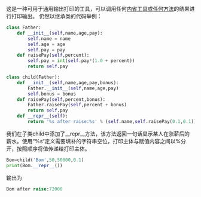 这是一种可用于通用输出打印的工具，可以调用任何<u>内省工具或任何方法</u>的结果进行打印输出。
仍然以继承类的代码举例：
``` python
class Father:
    def __init__(self,name,age,pay):
        self.name = name
        self.age = age
        self.pay = pay
    def raisePay(self,percent):
        self.pay = int(self.pay*(1.0 + percent))
        return self.pay

class child(Father):
    def __init__(self,name,age,pay,bonus):
        Father.__init__(self,name,age,pay)
        self.bonus = bonus    
    def raisePay(self,percent,bonus):
        Father.raisePay(self,percent + bonus)
        return self.pay
    def __repr__(self):
        return '%s after raise:%s' % (self.name,self.raisePay(0.1,0.1))
```
我们在子类child中添加了__repr__方法，该方法返回一句话显示某人在涨薪后的薪水。使用“%s“定义需要填补的字符串空位，打印主体与赋值内容之间以%分开，按照顺序将值传递给打印主体。
``` python
Bom=child('Bom',50,50000,0.1)
print(Bom.__repr__())
```
输出为
``` python
Bom after raise:72000
```